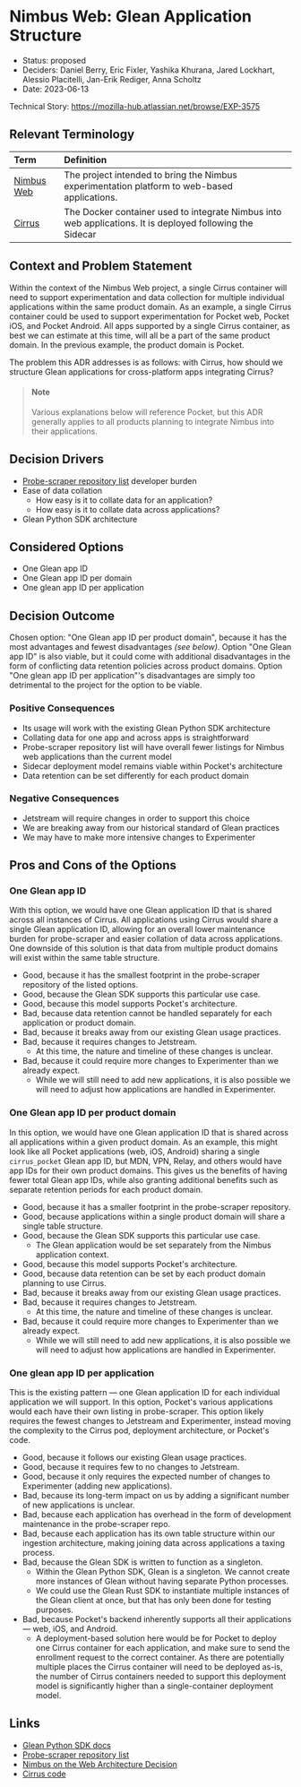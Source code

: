 # Nimbus Web: Glean Application Structure

* Status: proposed
* Deciders: Daniel Berry, Eric Fixler, Yashika Khurana, Jared Lockhart, Alessio Placitelli, Jan-Erik Rediger, Anna Scholtz
* Date: 2023-06-13

Technical Story: https://mozilla-hub.atlassian.net/browse/EXP-3575

## Relevant Terminology

| Term                                                                                                           | Definition                                                                                                 |
|:---------------------------------------------------------------------------------------------------------------|:-----------------------------------------------------------------------------------------------------------|
| [Nimbus Web](https://docs.google.com/document/d/1ub46GXVz0rD6vsdS85UF_LvUfJItMwE9jicFCXc1jvw/edit?usp=sharing) | The project intended to bring the Nimbus experimentation platform to web-based applications.               |
| [Cirrus](https://github.com/mozilla/experimenter/tree/main/cirrus)                                             | The Docker container used to integrate Nimbus into web applications. It is deployed following the Sidecar  |

## Context and Problem Statement

Within the context of the Nimbus Web project, a single Cirrus container will need to support experimentation and data collection for multiple individual applications within the same product domain.
As an example, a single Cirrus container could be used to support experimentation for Pocket web, Pocket iOS, and Pocket Android.
All apps supported by a single Cirrus container, as best we can estimate at this time, will all be a part of the same product domain. 
In the previous example, the product domain is Pocket.

The problem this ADR addresses is as follows: with Cirrus, how should we structure Glean applications for cross-platform apps integrating Cirrus?

> #### Note
> Various explanations below will reference Pocket, but this ADR generally applies to all products planning to integrate Nimbus into their applications.  

## Decision Drivers

* [Probe-scraper repository list](https://github.com/mozilla/probe-scraper/blob/main/repositories.yaml) developer burden
* Ease of data collation
  * How easy is it to collate data for an application?
  * How easy is it to collate data across applications?
* Glean Python SDK architecture

## Considered Options

* One Glean app ID
* One Glean app ID per domain
* One glean app ID per application

## Decision Outcome

Chosen option: "One Glean app ID per product domain", because it has the most advantages and fewest disadvantages _(see below)_. 
Option "One Glean app ID" is also viable, but it could come with additional disadvantages in the form of conflicting data retention policies across product domains.
Option "One glean app ID per application"'s disadvantages are simply too detrimental to the project for the option to be viable.

### Positive Consequences

* Its usage will work with the existing Glean Python SDK architecture
* Collating data for one app and across apps is straightforward
* Probe-scraper repository list will have overall fewer listings for Nimbus web applications than the current model
* Sidecar deployment model remains viable within Pocket's architecture
* Data retention can be set differently for each product domain

### Negative Consequences

* Jetstream will require changes in order to support this choice
* We are breaking away from our historical standard of Glean practices
* We may have to make more intensive changes to Experimenter

## Pros and Cons of the Options

### One Glean app ID

With this option, we would have one Glean application ID that is shared across all instances of Cirrus.
All applications using Cirrus would share a single Glean application ID, allowing for an overall lower maintenance burden for probe-scraper and easier collation of data across applications.
One downside of this solution is that data from multiple product domains will exist within the same table structure.

* Good, because it has the smallest footprint in the probe-scraper repository of the listed options.
* Good, because the Glean SDK supports this particular use case.
* Good, because this model supports Pocket's architecture.
* Bad, because data retention cannot be handled separately for each application or product domain.
* Bad, because it breaks away from our existing Glean usage practices.
* Bad, because it requires changes to Jetstream.
  * At this time, the nature and timeline of these changes is unclear.
* Bad, because it could require more changes to Experimenter than we already expect.
  * While we will still need to add new applications, it is also possible we will need to adjust how applications are handled in Experimenter.

### One Glean app ID per product domain

In this option, we would have one Glean application ID that is shared across all applications within a given product domain.
As an example, this might look like all Pocket applications (web, iOS, Android) sharing a single `cirrus_pocket` Glean app ID, but MDN, VPN, Relay, and others would have app IDs for their own product domains.
This gives us the benefits of having fewer total Glean app IDs, while also granting additional benefits such as separate retention periods for each product domain.

* Good, because it has a smaller footprint in the probe-scraper repository.
* Good, because applications within a single product domain will share a single table structure.
* Good, because the Glean SDK supports this particular use case.
  * The Glean application would be set separately from the Nimbus application context.
* Good, because this model supports Pocket's architecture.
* Good, because data retention can be set by each product domain planning to use Cirrus.
* Bad, because it breaks away from our existing Glean usage practices.
* Bad, because it requires changes to Jetstream.
  * At this time, the nature and timeline of these changes is unclear.
* Bad, because it could require more changes to Experimenter than we already expect.
  * While we will still need to add new applications, it is also possible we will need to adjust how applications are handled in Experimenter.

### One glean app ID per application

This is the existing pattern — one Glean application ID for each individual application we will support.
In this option, Pocket's various applications would each have their own listing in probe-scraper.
This option likely requires the fewest changes to Jetstream and Experimenter, instead moving the complexity to the Cirrus pod, deployment architecture, or Pocket's code.

* Good, because it follows our existing Glean usage practices.
* Good, because it requires few to no changes to Jetstream.
* Good, because it only requires the expected number of changes to Experimenter (adding new applications).
* Bad, because its long-term impact on us by adding a significant number of new applications is unclear.
* Bad, because each application has overhead in the form of development maintenance in the probe-scraper repo.
* Bad, because each application has its own table structure within our ingestion architecture, making joining data across applications a taxing process.
* Bad, because the Glean SDK is written to function as a singleton.
  * Within the Glean Python SDK, Glean is a singleton. We cannot create more instances of Glean without having separate Python processes.
  * We could use the Glean Rust SDK to instantiate multiple instances of the Glean client at once, but that has only been done for testing purposes.
* Bad, because Pocket's backend inherently supports all their applications — web, iOS, and Android.
  * A deployment-based solution here would be for Pocket to deploy one Cirrus container for each application, and make sure to send the enrollment request to the correct container.
    As there are potentially multiple places the Cirrus container will need to be deployed as-is, the number of Cirrus containers needed to support this deployment model is significantly higher than a single-container deployment model. 

## Links

* [Glean Python SDK docs](https://mozilla.github.io/glean/book/user/adding-glean-to-your-project/python.html)
* [Probe-scraper repository list](https://github.com/mozilla/probe-scraper/blob/main/repositories.yaml)
* [Nimbus on the Web Architecture Decision](https://docs.google.com/document/d/1ub46GXVz0rD6vsdS85UF_LvUfJItMwE9jicFCXc1jvw/edit?usp=sharing)
* [Cirrus code](https://github.com/mozilla/experimenter/tree/main/cirrus)
